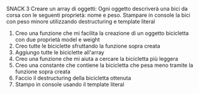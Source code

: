 SNACK 3
Creare un array di oggetti:
Ogni oggetto descriverà una bici da corsa con le seguenti proprietà: nome e peso.
Stampare in console la bici con peso minore utilizzando destructuring e template literal

1. Creo una funzione che mi facilita la creazione di un oggetto bicicletta con due proprietà model e weight
2. Creo tutte le biciclette sfruttando la funzione sopra creata
3. Aggiungo tutte le biciclette all'array
4. Creo una funzione che mi aiuta a cercare la bicicletta più leggera
5. Creo una constante che contiene la bicicletta che pesa meno tramite la funzione sopra creata
6. Faccio il destructuring della bicicletta ottenuta
7. Stampo in console usando il template literal